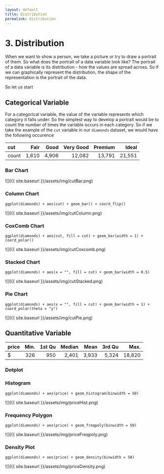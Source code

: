 ```yaml
---
layout: default
title: Distribution
permalink: distribution
---
```


# 3. Distribution

When we want to show a person, we take a picture or try to draw a portrait of them. So what does the portrait of a data variable look like? The portrait of a data variable is its distribution - how the values are spread across. So if we can graphically represent the distribution, the shape of the representation is the portrait of the data.

So let us start

## Categorical Variable

For a categorical variable, the value of the variable represents which category it falls under. So the simplest way to develop a portrait would be to count the number of times the variable occurs in each category. So if we take the example of the ```cut``` variable in our ```diamonds``` dataset, we would have the following occurence

| cut   | Fair    | Good   | Very Good  | Premium  |  Ideal  |
|:------|--------:|-------:|-----------:|---------:|--------:|
| count | 1,610   | 4,906  |  12,082    |  13,791  |  21,551 |

### Bar Chart


![]({{ site.baseurl }}/assets/img/cutBar.png)

### Column Chart

```
ggplot(diamonds) + aes(cut) + geom_bar() + coord_flip()
```

![]({{ site.baseurl }}/assets/img/cutColumn.png)

### CoxComb Chart

```
ggplot(diamonds) + aes(cut, fill = cut) + geom_bar(width = 1) + coord_polar()
```

![]({{ site.baseurl }}/assets/img/cutCoxcomb.png)


### Stacked Chart

```
ggplot(diamonds) + aes(x = "", fill = cut) + geom_bar(width = 0.5)
```

![]({{ site.baseurl }}/assets/img/cutStacked.png)

### Pie Chart

```
ggplot(diamonds) + aes(x = "", fill = cut) + geom_bar(width = 1) + coord_polar(theta = "y")
```

![]({{ site.baseurl }}/assets/img/cutPie.png)


## Quantitative Variable

| price | Min.    | 1st Qu | Median   | Mean  |  3rd Qu  | Max.   |
|:------|--------:|-------:|---------:|------:|---------:|-------:|
| $     | 326     | 950    |  2,401   | 3,933 |  5,324   | 18,820 |

### Dotplot

### Histogram

```
ggplot(diamonds) + aes(price) + geom_histogram(binwidth = 50)
```

![]({{ site.baseurl }}/assets/img/priceHist.png)


### Frequency Polygon

```
ggplot(diamonds) + aes(price) + geom_freqpoly(binwidth = 50)
```

![]({{ site.baseurl }}/assets/img/priceFreqpoly.png)

### Density Plot

```
ggplot(diamonds) + aes(price) + geom_density(binwidth = 50)
```

![]({{ site.baseurl }}/assets/img/priceDensity.png)
